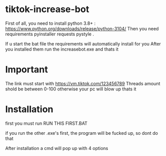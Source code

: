 # tiktok-increase-bot

First of all, you need to install python 3.8+  : https://www.python.org/downloads/release/python-3104/
Then you need requirements
pyinstaller
requests
pystyle
.


If u start the bat file the requirements will automatically install for you
After you installed them run the increasebot.exe and thats it


# Important

The link must start with https://vm.tiktok.com/123456789
Threads amount shold be between 0-100 otherwise your pc will blow up 
thats it


# Installation

first you must run RUN THIS FIRST.BAT

if you run the other .exe's first, the program will be fucked up, so dont do that

After installation a cmd will pop up with 4 options
